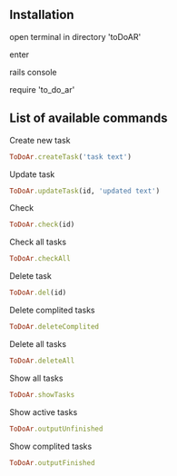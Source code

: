 ## Installation 

open terminal in directory 'toDoAR' 

enter 

rails console 

require 'to_do_ar' 

## List of available commands 

Create new task 
```ruby 
ToDoAr.createTask('task text') 
``` 

Update task 
```ruby 
ToDoAr.updateTask(id, 'updated text') 
``` 

Check 
```ruby 
ToDoAr.check(id) 
``` 

Check all tasks 
```ruby 
ToDoAr.checkAll 
``` 

Delete task 
```ruby 
ToDoAr.del(id) 
``` 

Delete complited tasks 
```ruby 
ToDoAr.deleteComplited 
``` 

Delete all tasks 
```ruby 
ToDoAr.deleteAll 
``` 

Show all tasks 
```ruby 
ToDoAr.showTasks 
``` 

Show active tasks 
```ruby 
ToDoAr.outputUnfinished 
``` 

Show complited tasks 
```ruby 
ToDoAr.outputFinished 
```
